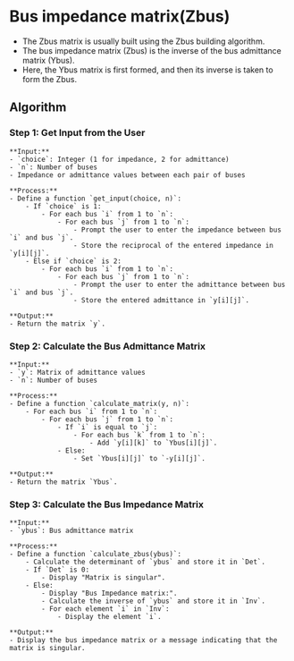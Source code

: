 # Bus impedance matrix(Zbus)

- The Zbus matrix is usually built using the Zbus building algorithm.
- The bus impedance matrix (Zbus) is the inverse of the bus admittance matrix (Ybus).
- Here, the Ybus matrix is first formed, and then its inverse is taken to form the Zbus.

## Algorithm

### Step 1: Get Input from the User

    **Input:**
    - `choice`: Integer (1 for impedance, 2 for admittance)
    - `n`: Number of buses
    - Impedance or admittance values between each pair of buses

    **Process:**
    - Define a function `get_input(choice, n)`:
        - If `choice` is 1:
            - For each bus `i` from 1 to `n`:
                - For each bus `j` from 1 to `n`:
                    - Prompt the user to enter the impedance between bus `i` and bus `j`.
                    - Store the reciprocal of the entered impedance in `y[i][j]`.
        - Else if `choice` is 2:
            - For each bus `i` from 1 to `n`:
                - For each bus `j` from 1 to `n`:
                    - Prompt the user to enter the admittance between bus `i` and bus `j`.
                    - Store the entered admittance in `y[i][j]`.

    **Output:**
    - Return the matrix `y`.

### Step 2: Calculate the Bus Admittance Matrix

    **Input:**
    - `y`: Matrix of admittance values
    - `n`: Number of buses

    **Process:**
    - Define a function `calculate_matrix(y, n)`:
        - For each bus `i` from 1 to `n`:
            - For each bus `j` from 1 to `n`:
                - If `i` is equal to `j`:
                    - For each bus `k` from 1 to `n`:
                        - Add `y[i][k]` to `Ybus[i][j]`.
                - Else:
                    - Set `Ybus[i][j]` to `-y[i][j]`.

    **Output:**
    - Return the matrix `Ybus`.

### Step 3: Calculate the Bus Impedance Matrix

    **Input:**
    - `ybus`: Bus admittance matrix

    **Process:**
    - Define a function `calculate_zbus(ybus)`:
        - Calculate the determinant of `ybus` and store it in `Det`.
        - If `Det` is 0:
            - Display "Matrix is singular".
        - Else:
            - Display "Bus Impedance matrix:".
            - Calculate the inverse of `ybus` and store it in `Inv`.
            - For each element `i` in `Inv`:
                - Display the element `i`.

    **Output:**
    - Display the bus impedance matrix or a message indicating that the matrix is singular.
